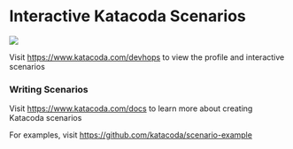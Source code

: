 # Interactive Katacoda Scenarios

[![](http://shields.katacoda.com/katacoda/devhops/count.svg)](https://www.katacoda.com/devhops "Get your profile on Katacoda.com")

Visit https://www.katacoda.com/devhops to view the profile and interactive scenarios

### Writing Scenarios
Visit https://www.katacoda.com/docs to learn more about creating Katacoda scenarios

For examples, visit https://github.com/katacoda/scenario-example
